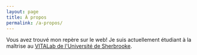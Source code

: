 ```yaml
---
layout: page
title: À propos
permalink: /a-propos/
---
```


Vous avez trouvé mon repère sur le web! Je suis actuellement étudiant à la maîtrise au [VITALab de l'Université de Sherbrooke](http://vital.dinf.usherbrooke.ca).
